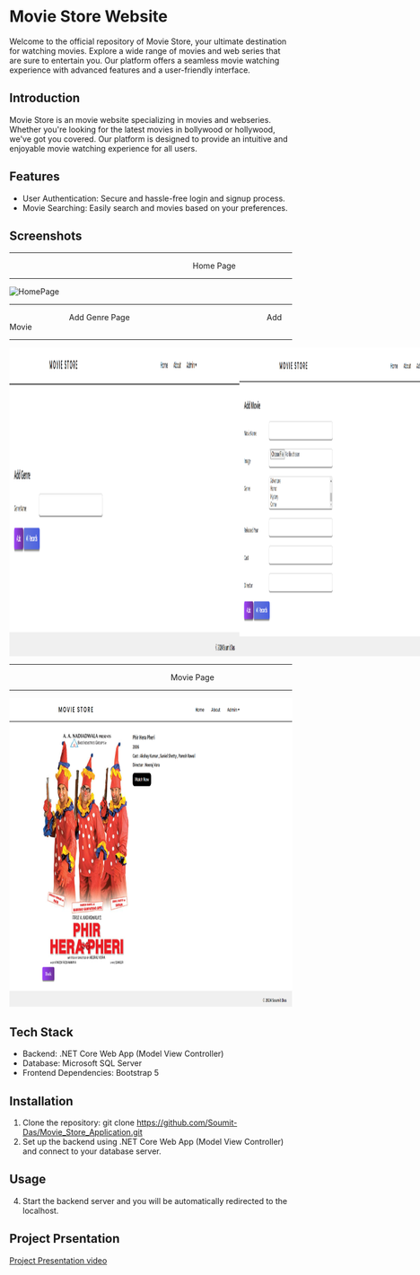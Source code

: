 # Movie Store Website

Welcome to the official repository of Movie Store, your ultimate destination for watching movies. Explore a wide range of movies and web series that are sure to entertain you. Our platform offers a seamless movie watching experience with advanced features and a user-friendly interface.

## Introduction
Movie Store is an movie website specializing in movies and webseries. Whether you're looking for the latest movies in bollywood or hollywood, we've got you covered. Our platform is designed to provide an intuitive and enjoyable movie watching experience for all users.

## Features
- User Authentication: Secure and hassle-free login and signup process.
- Movie Searching: Easily search and movies based on your preferences.

## Screenshots


---

&nbsp;&nbsp;&nbsp;&nbsp;&nbsp;&nbsp;&nbsp;&nbsp;&nbsp;&nbsp;&nbsp;&nbsp;&nbsp;&nbsp;&nbsp;&nbsp;&nbsp;&nbsp;&nbsp;&nbsp;&nbsp;&nbsp;&nbsp;&nbsp;&nbsp;&nbsp;&nbsp;&nbsp;&nbsp;&nbsp;&nbsp;&nbsp;&nbsp;&nbsp;&nbsp;&nbsp;&nbsp;&nbsp;&nbsp;&nbsp;&nbsp;&nbsp;&nbsp;&nbsp;&nbsp;&nbsp;&nbsp;&nbsp;&nbsp;&nbsp;&nbsp;&nbsp;&nbsp;&nbsp;&nbsp;&nbsp;&nbsp;&nbsp;&nbsp;&nbsp;&nbsp;&nbsp;&nbsp;&nbsp;&nbsp;&nbsp;&nbsp;&nbsp;&nbsp;&nbsp;&nbsp;&nbsp;&nbsp;&nbsp;&nbsp;&nbsp;&nbsp;&nbsp;&nbsp;&nbsp;&nbsp;&nbsp;&nbsp;Home Page

---


<img src="https://github.com/Soumit-Das/Movie_Store_Application/blob/master/Images/Movie%20store%20homepage.png" alt="HomePage" width="100%" height="1250">

---

&nbsp;&nbsp;&nbsp;&nbsp;&nbsp;&nbsp;&nbsp;&nbsp;&nbsp;&nbsp;&nbsp;&nbsp;&nbsp;&nbsp;&nbsp;&nbsp;&nbsp;&nbsp;&nbsp;&nbsp;&nbsp;&nbsp;&nbsp;&nbsp;&nbsp;&nbsp;&nbsp;Add Genre Page&nbsp;&nbsp;&nbsp;&nbsp;&nbsp;&nbsp;&nbsp;&nbsp;&nbsp;&nbsp;&nbsp;&nbsp;&nbsp;&nbsp;&nbsp;&nbsp;&nbsp;&nbsp;&nbsp;&nbsp;&nbsp;&nbsp;&nbsp;&nbsp;&nbsp;&nbsp;&nbsp;&nbsp;&nbsp;&nbsp;&nbsp;&nbsp;&nbsp;&nbsp;&nbsp;&nbsp;&nbsp;&nbsp;&nbsp;&nbsp;&nbsp;&nbsp;&nbsp;&nbsp;&nbsp;&nbsp;&nbsp;&nbsp;&nbsp;&nbsp;&nbsp;&nbsp;&nbsp;&nbsp;&nbsp;&nbsp;&nbsp;&nbsp;&nbsp;&nbsp;&nbsp;&nbsp;Add Movie

---

<div style="display: flex;">
  <img src="https://github.com/Soumit-Das/Movie_Store_Application/blob/master/Images/Movie%20store%20Add%20genre%20page.png" alt="AllProductPage" width="410" height="550" style="margin-right: 20">
  <img src="https://github.com/Soumit-Das/Movie_Store_Application/blob/master/Images/Movie%20store%20add%20movie%20page.png" alt="ProductPage" width="410" height="550">
</div>

---

&nbsp;&nbsp;&nbsp;&nbsp;&nbsp;&nbsp;&nbsp;&nbsp;&nbsp;&nbsp;&nbsp;&nbsp;&nbsp;&nbsp;&nbsp;&nbsp;&nbsp;&nbsp;&nbsp;&nbsp;&nbsp;&nbsp;&nbsp;&nbsp;&nbsp;&nbsp;&nbsp;&nbsp;&nbsp;&nbsp;&nbsp;&nbsp;&nbsp;&nbsp;&nbsp;&nbsp;&nbsp;&nbsp;&nbsp;&nbsp;&nbsp;&nbsp;&nbsp;&nbsp;&nbsp;&nbsp;&nbsp;&nbsp;&nbsp;&nbsp;&nbsp;&nbsp;&nbsp;&nbsp;&nbsp;&nbsp;&nbsp;&nbsp;&nbsp;&nbsp;&nbsp;&nbsp;&nbsp;&nbsp;&nbsp;&nbsp;&nbsp;&nbsp;&nbsp;&nbsp;&nbsp;&nbsp;&nbsp;Movie Page

---

<img src="https://github.com/Soumit-Das/Movie_Store_Application/blob/master/Images/Movie%20store%20Movie%20page.png" alt="Payment Success Page" width="100%" height="550">




<!-- ## ER Diagram -->

<!-- <img src="https://github.com/Soumit-Das/Ecommerce/blob/main/e-commerce_frontend/src/Images/ER%20diagram.png" alt="Payment Success Page" width="100%" height="550">
 --> 



## Tech Stack
- Backend: .NET Core Web App (Model View Controller)
- Database: Microsoft SQL Server
- Frontend Dependencies: Bootstrap 5
## Installation
1. Clone the repository: git clone https://github.com/Soumit-Das/Movie_Store_Application.git
2. Set up the backend using .NET Core Web App (Model View Controller) and connect to your database server.
## Usage
4. Start the backend server and you will be automatically redirected to the localhost.

## Project Prsentation 
[Project Presentation video](https://drive.google.com/file/d/13T5Y1LZdPCxpRkZP1JIkZke_sIo506x9/view?usp=sharing)   


